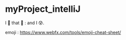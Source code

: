 # myProject_intelliJ

I 👀 that 🐛 :  and I 😰.

emoji : https://www.webfx.com/tools/emoji-cheat-sheet/


